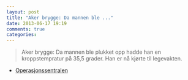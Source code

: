 ```yaml
---
layout: post
title: "Aker brygge: Da mannen ble ..."
date: 2013-06-17 19:19
comments: true
categories: 
---
```


> Aker brygge: Da mannen ble plukket opp hadde han en kroppstempratur på 35,5 grader. Han er nå kjørte til legevakten.
- [Operasjonssentralen](https://twitter.com/oslopolitiops/status/346814351824531457)

